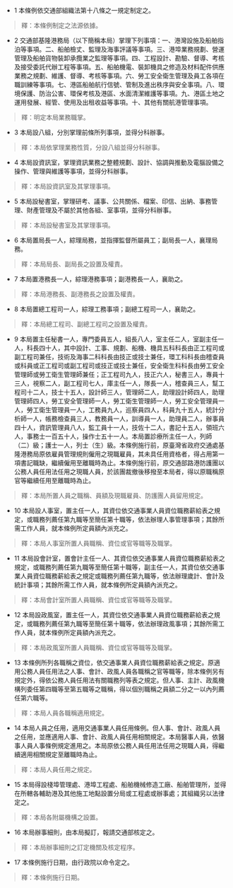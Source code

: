 * 1 本條例依交通部組織法第十八條之一規定制定之。

> 釋：本條例制定之法源依據。

* 2 交通部基隆港務局（以下簡稱本局）掌理下列事項：一、港灣設施及船舶指泊等事項。二、船舶檢丈、監理及海事評議等事項。三、港埠業務規劃、營運管理及船舶貨物裝卸承攬業之監理等事項。四、工程設計、勘驗、督導、考核及接受委託代辦工程等事項。五、船舶機電、裝卸機具之修造及材料配件供應業務之規劃、維護、督導、考核等事項。六、勞工安全衛生管理及員工各項在職訓練等事項。七、港區船舶航行信號、管制及進出秩序與安全事項。八、環境保護、防治公害、環保考核及港區、水面清潔維護等事項。九、港區土地之運用發展、經管、使用及出租收益等事項。十、其他有關航港管理事項。

> 釋：明定本局業務職掌。

* 3 本局設八組，分別掌理前條所列事項，並得分科辦事。

> 釋：本局依掌理業務性質，分設八組並得分科辦事。

* 4 本局設資訊室，掌理資訊業務之整體規劃、設計、協調與推動及電腦設備之操作、管理與維護等事項，並得分科辦事。

> 釋：本局設資訊室及其掌理事項。

* 5 本局設秘書室，掌理研考、議事、公共關係、檔案、印信、出納、事務管理、財產管理及不屬於其他各組、室事項，並得分科辦事。

> 釋：本局設秘書室及其掌理事項。

* 6 本局置局長一人，綜理局務，並指揮監督所屬員工；副局長一人，襄理局務。

> 釋：本局局長、副局長之設置及權責。

* 7 本局置港務長一人，綜理港務事項；副港務長一人，襄助之。

> 釋：本局港務長、副港務長之設置及權責。

* 8 本局置總工程司一人，綜理工務事項；副總工程司一人，襄助之。

> 釋：本局總工程司、副總工程司之設置及權責。

* 9 本局置主任秘書一人，專門委員五人，組長八人，室主任二人，室副主任一人，科長四十人，其中設計、工事、規劃、船機、機具五科科長由正工程司或副工程司兼任，技術及海事二科科長由技正或技士兼任，環工科科長由稽查員或科員或正工程司或副工程司或技正或技士兼任，安全衛生科科長由勞工安全管理師或勞工衛生管理師兼任；正工程司九人，技正六人，秘書三人，專員十三人，視察二人，副工程司七人，庫主任一人，隊長一人，稽查員三人，幫工程司十二人，技士十五人，設計師三人，管理師二人，助理設計師四人，助理管理師四人，勞工安全管理師一人，勞工衛生管理師一人，勞工安全管理員一人，勞工衛生管理員一人，工務員九人，巡察員四人，科員九十五人，統計分析師一人，帳務檢查員三人，教務員一人，訓導員一人，助理員二人，辦事員四十人，資訊管理員八人，監工員十一人，技佐十二人，書記十五人，領班六人，事務士一百五十人，操作士五十一人。本局置診療所主任一人，列師（二）級；護士一人，列士（生）級。本條例施行前，原臺灣省政府交通處基隆港務局原依雇員管理規則僱用之現職雇員，其未具任用資格者，得占用第一項書記職缺，繼續僱用至離職時為止。本條例施行前，原交通部路港防護團以公務人員任用法任用之現職人員，於該團裁撤後移撥至本局者，得以原職稱原官等繼續任用至離職時為止。

> 釋：本局所置人員之職稱、員額及現職雇員、防護團人員留用規定。

* 10 本局設人事室，置主任一人，其資位依交通事業人員資位職務薪給表之規定，或職務列薦任第九職等至簡任第十職等，依法辦理人事管理事項；其餘所需工作人員，就本條例所定員額內派充之。

> 釋：本局人事室所置人員職稱、資位或官等職等及職掌。

* 11 本局設會計室，置會計主任一人、其資位依交通事業人員資位職務薪給表之規定，或職務列薦任第九職等至簡任第十職等，副主任一人，其資位依交通事業人員資位職務薪給表之規定或職務列薦任第九職等，依法辦理歲計、會計及統計事項；其餘所需工作人員，就本條例所定員額內派充之。

> 釋：本局會計室所置人員職稱、資位或官等職等及職掌。

* 12 本局設政風室，置主任一人，其資位依交通事業人員資位職務薪給表之規定，或職務列薦任第九職等至簡任第十職等，依法辦理政風事項；其餘所需工作人員，就本條例所定員額內派充之。

> 釋：本局政風室所置人員職稱、資位或官等職等及職掌。

* 13 本條例所列各職稱之資位，依交通事業人員資位職務薪給表之規定。原適用公務人員任用法之人事、會計、政風人員各職稱之官等職等，除本條例另有規定外，得依公務人員任用法有關職務列等表之規定。但人事、主計、政風機構列委任第四職等至第五職等之職稱，得以個別職稱之員額二分之一以內列薦任第六職等。

> 釋：本局人員各職稱適用規定。

* 14 本局人員之任用，適用交通事業人員任用條例。但人事、會計、政風人員之任用，並應適用人事、會計、政風人員任用相關規定。本局醫事人員，依醫事人員人事條例規定進用之。本局原依公務人員任用法任用之現職人員，得繼續適用相關規定至離職時為止。

> 釋：本局人員任用之規定。

* 15 本局得設棧埠管理處、港埠工程處、船舶機械修造工廠、船舶管理所，並得在所轄各輔助港及其他施工地點設置分局或工程處或辦事處；其組織另以法律定之。

> 釋：本局各附屬機構之設置。

* 16 本局辦事細則，由本局擬訂，報請交通部核定之。

> 釋：本局辦事細則之訂定機關及核定程序。

* 17 本條例施行日期，由行政院以命令定之。

> 釋：本條例施行日期。

